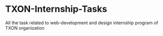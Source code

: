 # TXON-Internship-Tasks
All the task related to web-development and design internship program of TXON organization
